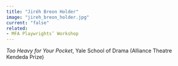 ```yaml
---
title: "Jiréh Breon Holder"
image: "jireh_breon_holder.jpg"
current: "false"
related:
- MFA Playwrights’ Workshop
---
```


*Too Heavy for Your Pocket*, <span>Yale School of Drama (</span>Alliance Theatre Kendeda Prize)
